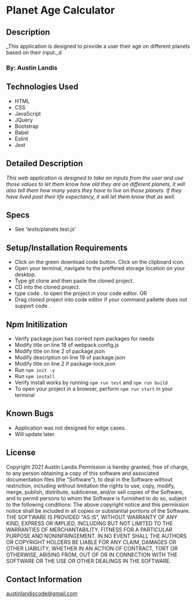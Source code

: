 # Planet Age Calculator

## Description
_This application is designed to provide a user their age on different planets based on their input._d

### By: Austin Landis

## Technologies Used

* HTML
* CSS
* JavaScript
* JQuery
* Bootstrap
* Babel
* Eslint
* Jest


## Detailed Description

_This web application is designed to take an inputs from the user and use those values to let them know how old they are on different planets, it will also tell them how many years they have to live on those planets. If they have lived past their life expectancy, it will let them know that as well._

## Specs
* See '_tests_/planets.test.js'

## Setup/Installation Requirements
* Click on the green download code button. Click on the clipboard icon.
* Open your terminal, navigate to the preffered storage location on your desktop.
* Type git clone and then paste the cloned project.
* CD into the cloned project.
* type code . to open the project in your code editor.
OR
* Drag cloned project into code editor if your command pallette does not support code .

## Npm Initilization
* Verify package.json has correct npm packages for needs
* Modify title on line 18 of webpack.config.js
* Modify title on line 2 of package.json
* Modify description on line 19 of package.json
* Modify title on line 2 if package-lock.json
* Run ```npm init -y```
* Run ```npm install```
* Verify install works by running ```npm run test``` and ```npm run build```
* To open your project in a browser, perform ```npm run start``` in your terminal

## Known Bugs

* Application was not designed for edge cases.
* Will update later.

## License

Copyright 2021 Austin Landis
Permission is hereby granted, free of charge, to any person obtaining a copy of this software and associated documentation files (the "Software"), to deal in the Software without restriction, including without limitation the rights to use, copy, modify, merge, publish, distribute, sublicense, and/or sell copies of the Software, and to permit persons to whom the Software is furnished to do so, subject to the following conditions:
The above copyright notice and this permission notice shall be included in all copies or substantial portions of the Software.
THE SOFTWARE IS PROVIDED "AS IS", WITHOUT WARRANTY OF ANY KIND, EXPRESS OR IMPLIED, INCLUDING BUT NOT LIMITED TO THE WARRANTIES OF MERCHANTABILITY, FITNESS FOR A PARTICULAR PURPOSE AND NONINFRINGEMENT. IN NO EVENT SHALL THE AUTHORS OR COPYRIGHT HOLDERS BE LIABLE FOR ANY CLAIM, DAMAGES OR OTHER LIABILITY, WHETHER IN AN ACTION OF CONTRACT, TORT OR OTHERWISE, ARISING FROM, OUT OF OR IN CONNECTION WITH THE SOFTWARE OR THE USE OR OTHER DEALINGS IN THE SOFTWARE.


## Contact Information
austinlandiscode@gmail.com
